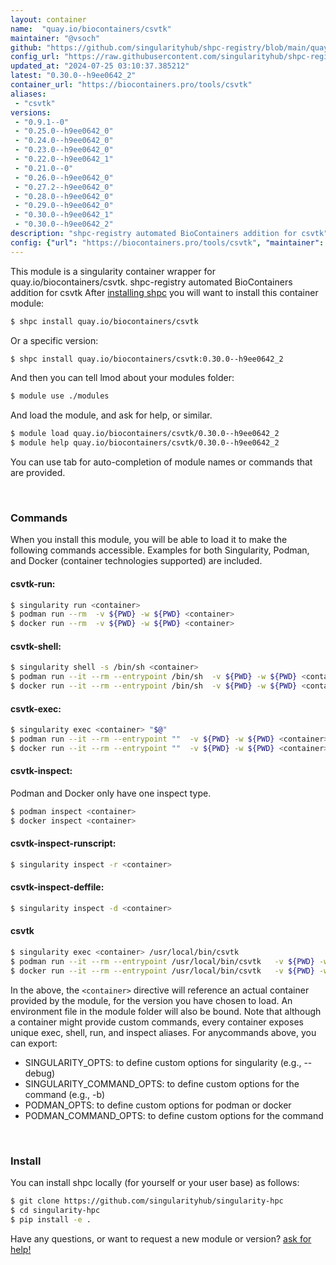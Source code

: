 ```yaml
---
layout: container
name:  "quay.io/biocontainers/csvtk"
maintainer: "@vsoch"
github: "https://github.com/singularityhub/shpc-registry/blob/main/quay.io/biocontainers/csvtk/container.yaml"
config_url: "https://raw.githubusercontent.com/singularityhub/shpc-registry/main/quay.io/biocontainers/csvtk/container.yaml"
updated_at: "2024-07-25 03:10:37.385212"
latest: "0.30.0--h9ee0642_2"
container_url: "https://biocontainers.pro/tools/csvtk"
aliases:
 - "csvtk"
versions:
 - "0.9.1--0"
 - "0.25.0--h9ee0642_0"
 - "0.24.0--h9ee0642_0"
 - "0.23.0--h9ee0642_0"
 - "0.22.0--h9ee0642_1"
 - "0.21.0--0"
 - "0.26.0--h9ee0642_0"
 - "0.27.2--h9ee0642_0"
 - "0.28.0--h9ee0642_0"
 - "0.29.0--h9ee0642_0"
 - "0.30.0--h9ee0642_1"
 - "0.30.0--h9ee0642_2"
description: "shpc-registry automated BioContainers addition for csvtk"
config: {"url": "https://biocontainers.pro/tools/csvtk", "maintainer": "@vsoch", "description": "shpc-registry automated BioContainers addition for csvtk", "latest": {"0.30.0--h9ee0642_2": "sha256:823983bb6611770d91f053c1dff42e4213d7ec3e345187af96220510b5c53bc3"}, "tags": {"0.9.1--0": "sha256:f65b8de8066c7356a969fa878bc1d7594ed4a25fbf8ee8d2fd2da18d60b93271", "0.25.0--h9ee0642_0": "sha256:f07592f60d3749bfb3df81a23f57d5e709cda30b3c818ac0be699e586bff01b2", "0.24.0--h9ee0642_0": "sha256:80cddaa213cf1d67362394b41cbba51e9b9b31afeafe2383bfa8bc9c3dfa4217", "0.23.0--h9ee0642_0": "sha256:3250fe7bad2d661c1ad6a40983383ae98d29548f9df75f0830ecf1686647d2c6", "0.22.0--h9ee0642_1": "sha256:da9ce8ebf0e9f88c29317de4ce56ccc31c5845887d5ac7f7037354e2c92c25c4", "0.21.0--0": "sha256:72c9b7f9f9c17bb758dd28eb25d033d46fa0d0cbfd085ae6df28c1e3c3fa0d61", "0.26.0--h9ee0642_0": "sha256:689199471f4d63aa671a7307266ce2b75e8dc1f5a70078f6caded8d5fc5ed42d", "0.27.2--h9ee0642_0": "sha256:f90dd399ff459b1de53f4ffb43f19891ffb8f30d52ae3f40ac65a5a2a6629bae", "0.28.0--h9ee0642_0": "sha256:2bba5a84515e6242407fbb6cdd571b8a62711dfe87325dc913de11cfd3881998", "0.29.0--h9ee0642_0": "sha256:ffe51fde60ad717d1709324259c962499e2641bf35b2c0a7e09dac53f8aa9ffd", "0.30.0--h9ee0642_1": "sha256:4a854c8968a07dd908a8c640d31662e98ea2dadab89bb0a5050a0ad6e071abe2", "0.30.0--h9ee0642_2": "sha256:823983bb6611770d91f053c1dff42e4213d7ec3e345187af96220510b5c53bc3"}, "docker": "quay.io/biocontainers/csvtk", "aliases": {"csvtk": "/usr/local/bin/csvtk"}}
---
```


This module is a singularity container wrapper for quay.io/biocontainers/csvtk.
shpc-registry automated BioContainers addition for csvtk
After [installing shpc](#install) you will want to install this container module:


```bash
$ shpc install quay.io/biocontainers/csvtk
```

Or a specific version:

```bash
$ shpc install quay.io/biocontainers/csvtk:0.30.0--h9ee0642_2
```

And then you can tell lmod about your modules folder:

```bash
$ module use ./modules
```

And load the module, and ask for help, or similar.

```bash
$ module load quay.io/biocontainers/csvtk/0.30.0--h9ee0642_2
$ module help quay.io/biocontainers/csvtk/0.30.0--h9ee0642_2
```

You can use tab for auto-completion of module names or commands that are provided.

<br>

### Commands

When you install this module, you will be able to load it to make the following commands accessible.
Examples for both Singularity, Podman, and Docker (container technologies supported) are included.

#### csvtk-run:

```bash
$ singularity run <container>
$ podman run --rm  -v ${PWD} -w ${PWD} <container>
$ docker run --rm  -v ${PWD} -w ${PWD} <container>
```

#### csvtk-shell:

```bash
$ singularity shell -s /bin/sh <container>
$ podman run --it --rm --entrypoint /bin/sh  -v ${PWD} -w ${PWD} <container>
$ docker run --it --rm --entrypoint /bin/sh  -v ${PWD} -w ${PWD} <container>
```

#### csvtk-exec:

```bash
$ singularity exec <container> "$@"
$ podman run --it --rm --entrypoint ""  -v ${PWD} -w ${PWD} <container> "$@"
$ docker run --it --rm --entrypoint ""  -v ${PWD} -w ${PWD} <container> "$@"
```

#### csvtk-inspect:

Podman and Docker only have one inspect type.

```bash
$ podman inspect <container>
$ docker inspect <container>
```

#### csvtk-inspect-runscript:

```bash
$ singularity inspect -r <container>
```

#### csvtk-inspect-deffile:

```bash
$ singularity inspect -d <container>
```


#### csvtk

```bash
$ singularity exec <container> /usr/local/bin/csvtk
$ podman run --it --rm --entrypoint /usr/local/bin/csvtk   -v ${PWD} -w ${PWD} <container> -c " $@"
$ docker run --it --rm --entrypoint /usr/local/bin/csvtk   -v ${PWD} -w ${PWD} <container> -c " $@"
```



In the above, the `<container>` directive will reference an actual container provided
by the module, for the version you have chosen to load. An environment file in the
module folder will also be bound. Note that although a container
might provide custom commands, every container exposes unique exec, shell, run, and
inspect aliases. For anycommands above, you can export:

 - SINGULARITY_OPTS: to define custom options for singularity (e.g., --debug)
 - SINGULARITY_COMMAND_OPTS: to define custom options for the command (e.g., -b)
 - PODMAN_OPTS: to define custom options for podman or docker
 - PODMAN_COMMAND_OPTS: to define custom options for the command

<br>

### Install

You can install shpc locally (for yourself or your user base) as follows:

```bash
$ git clone https://github.com/singularityhub/singularity-hpc
$ cd singularity-hpc
$ pip install -e .
```

Have any questions, or want to request a new module or version? [ask for help!](https://github.com/singularityhub/singularity-hpc/issues)